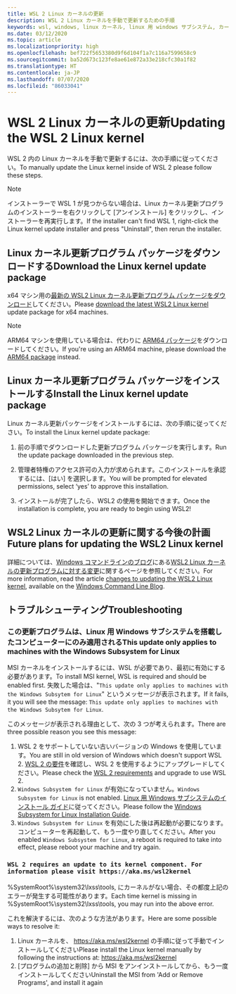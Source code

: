 ```yaml
---
title: WSL 2 Linux カーネルの更新
description: WSL 2 Linux カーネルを手動で更新するための手順
keywords: wsl, windows, linux カーネル, linux 用 windows サブシステム, カーネル
ms.date: 03/12/2020
ms.topic: article
ms.localizationpriority: high
ms.openlocfilehash: bef722f5653380d9f6d104f1a7c116a7599658c9
ms.sourcegitcommit: ba52d673c123fe8ae61e872a33e218cfc30a1f82
ms.translationtype: HT
ms.contentlocale: ja-JP
ms.lasthandoff: 07/07/2020
ms.locfileid: "86033041"
---
```

# <a name="updating-the-wsl-2-linux-kernel"></a><span data-ttu-id="6367d-104">WSL 2 Linux カーネルの更新</span><span class="sxs-lookup"><span data-stu-id="6367d-104">Updating the WSL 2 Linux kernel</span></span>

<span data-ttu-id="6367d-105">WSL 2 内の Linux カーネルを手動で更新するには、次の手順に従ってください。</span><span class="sxs-lookup"><span data-stu-id="6367d-105">To manually update the Linux kernel inside of WSL 2 please follow these steps.</span></span>

> [!NOTE] 
> <span data-ttu-id="6367d-106">インストーラーで WSL 1 が見つからない場合は、Linux カーネル更新プログラムのインストーラーを右クリックして [アンインストール] をクリックし、インストーラーを再実行します。</span><span class="sxs-lookup"><span data-stu-id="6367d-106">If the installer can't find WSL 1, right-click the Linux kernel update installer and press "Uninstall", then rerun the installer.</span></span>

## <a name="download-the-linux-kernel-update-package"></a><span data-ttu-id="6367d-107">Linux カーネル更新プログラム パッケージをダウンロードする</span><span class="sxs-lookup"><span data-stu-id="6367d-107">Download the Linux kernel update package</span></span>

<span data-ttu-id="6367d-108">x64 マシン用の[最新の WSL2 Linux カーネル更新プログラム パッケージをダウンロード](https://wslstorestorage.blob.core.windows.net/wslblob/wsl_update_x64.msi)してください。</span><span class="sxs-lookup"><span data-stu-id="6367d-108">Please [download the latest WSL2 Linux kernel](https://wslstorestorage.blob.core.windows.net/wslblob/wsl_update_x64.msi) update package for x64 machines.</span></span>

> [!NOTE]
> <span data-ttu-id="6367d-109">ARM64 マシンを使用している場合は、代わりに [ARM64 パッケージ](https://wslstorestorage.blob.core.windows.net/wslblob/wsl_update_arm64.msi)をダウンロードしてください。</span><span class="sxs-lookup"><span data-stu-id="6367d-109">If you're using an ARM64 machine, please download the [ARM64 package](https://wslstorestorage.blob.core.windows.net/wslblob/wsl_update_arm64.msi) instead.</span></span>

## <a name="install-the-linux-kernel-update-package"></a><span data-ttu-id="6367d-110">Linux カーネル更新プログラム パッケージをインストールする</span><span class="sxs-lookup"><span data-stu-id="6367d-110">Install the Linux kernel update package</span></span>

<span data-ttu-id="6367d-111">Linux カーネル更新パッケージをインストールするには、次の手順に従ってください。</span><span class="sxs-lookup"><span data-stu-id="6367d-111">To install the Linux kernel update package:</span></span>

  1. <span data-ttu-id="6367d-112">前の手順でダウンロードした更新プログラム パッケージを実行します。</span><span class="sxs-lookup"><span data-stu-id="6367d-112">Run the update package downloaded in the previous step.</span></span>

  2. <span data-ttu-id="6367d-113">管理者特権のアクセス許可の入力が求められます。このインストールを承認するには、[はい] を選択します。</span><span class="sxs-lookup"><span data-stu-id="6367d-113">You will be prompted for elevated permissions, select ‘yes’ to approve this installation.</span></span>

  3. <span data-ttu-id="6367d-114">インストールが完了したら、WSL2 の使用を開始できます。</span><span class="sxs-lookup"><span data-stu-id="6367d-114">Once the installation is complete, you are ready to begin using WSL2!</span></span>

## <a name="future-plans-for-updating-the-wsl2-linux-kernel"></a><span data-ttu-id="6367d-115">WSL2 Linux カーネルの更新に関する今後の計画</span><span class="sxs-lookup"><span data-stu-id="6367d-115">Future plans for updating the WSL2 Linux kernel</span></span>

<span data-ttu-id="6367d-116">詳細については、[Windows コマンドラインのブログ](https://aka.ms/cliblog)にある[WSL2 Linux カーネルの更新プログラムに対する変更](https://devblogs.microsoft.com/commandline/wsl2-will-be-generally-available-in-windows-10-version-2004)に関するページを参照してください。</span><span class="sxs-lookup"><span data-stu-id="6367d-116">For more information, read the article [changes to updating the WSL2 Linux kernel](https://devblogs.microsoft.com/commandline/wsl2-will-be-generally-available-in-windows-10-version-2004), available on the [Windows Command Line Blog](https://aka.ms/cliblog).</span></span>

## <a name="troubleshooting"></a><span data-ttu-id="6367d-117">トラブルシューティング</span><span class="sxs-lookup"><span data-stu-id="6367d-117">Troubleshooting</span></span>

### <a name="this-update-only-applies-to-machines-with-the-windows-subsystem-for-linux"></a><span data-ttu-id="6367d-118">この更新プログラムは、Linux 用 Windows サブシステムを搭載したコンピューターにのみ適用される</span><span class="sxs-lookup"><span data-stu-id="6367d-118">This update only applies to machines with the Windows Subsystem for Linux</span></span>
<span data-ttu-id="6367d-119">MSI カーネルをインストールするには、WSL が必要であり、最初に有効にする必要があります。</span><span class="sxs-lookup"><span data-stu-id="6367d-119">To install MSI kernel, WSL is required and should be enabled first.</span></span> <span data-ttu-id="6367d-120">失敗した場合は、"`This update only applies to machines with the Windows Subsytem for Linux`" というメッセージが表示されます。</span><span class="sxs-lookup"><span data-stu-id="6367d-120">If it fails, it you will see the message: `This update only applies to machines with the Windows Subsytem for Linux`.</span></span> 

<span data-ttu-id="6367d-121">このメッセージが表示される理由として、次の 3 つが考えられます。</span><span class="sxs-lookup"><span data-stu-id="6367d-121">There are three possible reason you see this message:</span></span>

1. <span data-ttu-id="6367d-122">WSL 2 をサポートしていない古いバージョンの Windows を使用しています。</span><span class="sxs-lookup"><span data-stu-id="6367d-122">You are still in old version of Windows which doesn't support WSL 2.</span></span> <span data-ttu-id="6367d-123">[WSL 2 の要件](https://docs.microsoft.com/windows/wsl/install-win10#update-to-wsl-2)を確認し、WSL 2 を使用するようにアップグレードしてください。</span><span class="sxs-lookup"><span data-stu-id="6367d-123">Please check the [WSL 2 requirements](https://docs.microsoft.com/windows/wsl/install-win10#update-to-wsl-2) and upgrade to use WSL 2.</span></span> 
2. <span data-ttu-id="6367d-124">`Windows Subsystem for Linux` が有効になっていません。</span><span class="sxs-lookup"><span data-stu-id="6367d-124">`Windows Subsystem for Linux` is not enabled.</span></span> <span data-ttu-id="6367d-125">[Linux 用 Windows サブシステムのインストール ガイド](https://docs.microsoft.com/windows/wsl/install-win10)に従ってください。</span><span class="sxs-lookup"><span data-stu-id="6367d-125">Please follow the [Windows Subsystem for Linux Installation Guide](https://docs.microsoft.com/windows/wsl/install-win10).</span></span>
3. <span data-ttu-id="6367d-126">`Windows Subsystem for Linux` を有効にした後は再起動が必要になります。コンピューターを再起動して、もう一度やり直してください。</span><span class="sxs-lookup"><span data-stu-id="6367d-126">After you enabled `Windows Subsystem for Linux`, a reboot is required to take into effect, please reboot your machine and try again.</span></span>

### `WSL 2 requires an update to its kernel component. For information please visit https://aka.ms/wsl2kernel`

<span data-ttu-id="6367d-127">%SystemRoot%\system32\lxss\tools\, にカーネルがない場合、その都度上記のエラーが発生する可能性があります。</span><span class="sxs-lookup"><span data-stu-id="6367d-127">Each time kernel is missing in %SystemRoot%\system32\lxss\tools\, you may run into the above error.</span></span>

<span data-ttu-id="6367d-128">これを解決するには、次のような方法があります。</span><span class="sxs-lookup"><span data-stu-id="6367d-128">Here are some possible ways to resolve it:</span></span>

1. <span data-ttu-id="6367d-129">Linux カーネルを、 https://aka.ms/wsl2kernel の手順に従って手動でインストールしてください</span><span class="sxs-lookup"><span data-stu-id="6367d-129">Please install the Linux kernel manually by following the instructions at: https://aka.ms/wsl2kernel</span></span>
2. <span data-ttu-id="6367d-130">[プログラムの追加と削除] から MSI をアンインストールしてから、もう一度インストールしてください</span><span class="sxs-lookup"><span data-stu-id="6367d-130">Uninstall the MSI from 'Add or Remove Programs', and install it again</span></span>
